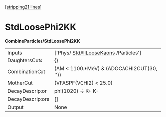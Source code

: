 [[stripping21 lines]](./stripping21-index)

# StdLoosePhi2KK

**CombineParticles/StdLoosePhi2KK**

|                  |                                                                           |
|------------------|---------------------------------------------------------------------------|
| Inputs           | ['Phys/ [StdAllLooseKaons](./stripping21-stdallloosekaons) /Particles'] |
| DaughtersCuts    | {}                                                                        |
| CombinationCut   | (AM \< 1100.\*MeV) & (ADOCACHI2CUT(30, ''))                               |
| MotherCut        | (VFASPF(VCHI2) \< 25.0)                                                   |
| DecayDescriptor  | phi(1020) -\> K+ K-                                                       |
| DecayDescriptors | []                                                                      |
| Output           | None                                                                      |
